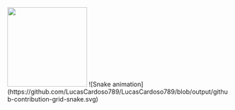 <img height="180em" src="https://github-readme-stats.vercel.app/api?username=rafaballerini&show_icons=true&theme=dracula&include_all_commits=true&count_private=true"/>
![Snake animation](https://github.com/LucasCardoso789/LucasCardoso789/blob/output/github-contribution-grid-snake.svg)
 

